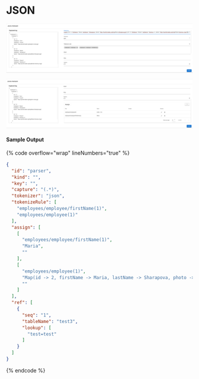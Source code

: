 # JSON

![Sample Configuration (1/2)](<../../../../.gitbook/assets/image (11).png>)

![Sample Configuration (2/2)](<../../../../.gitbook/assets/image (5).png>)

#### Sample Output

{% code overflow="wrap" lineNumbers="true" %}
```json
{
  "id": "parser",
  "kind": "",
  "key": "",
  "capture": "(.*)",
  "tokenizer": "json",
  "tokenizeRule": [
    "employees/employee/firstName(1)",
    "employees/employee(1)"
  ],
  "assign": [
    [
      "employees/employee/firstName(1)",
      "Maria",
      ""
    ],
    [
      "employees/employee(1)",
      "Map(id -> 2, firstName -> Maria, lastName -> Sharapova, photo -> https://jsonformatter.org/img/Maria-Sharapova.jpg)",
      ""
    ]
  ],
  "ref": [
    {
      "seq": "1",
      "tableName": "test3",
      "lookup": [
        "test=test"
      ]
    }
  ]
}
```
{% endcode %}
